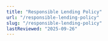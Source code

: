 ```yaml
---
title: "Responsible Lending Policy"
url: "/responsible-lending-policy"
slug: "/responsible-lending-policy"
lastReviewed: "2025-09-26"
---
```

